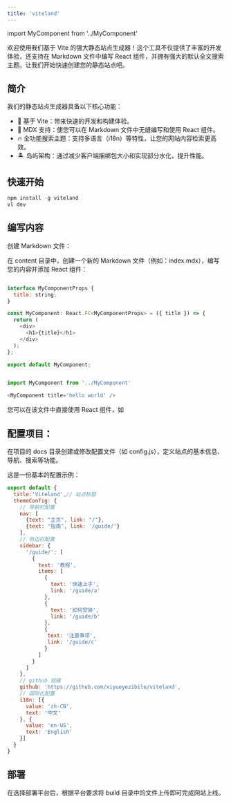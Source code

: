 ```yaml
---
title: 'viteland'
---
```

import MyComponent from '../MyComponent'

欢迎使用我们基于 Vite 的强大静态站点生成器！这个工具不仅提供了丰富的开发体验，还支持在 Markdown 文件中编写 React 组件，并拥有强大的默认全文搜索主题。让我们开始快速创建您的静态站点吧。

## 简介
我们的静态站点生成器具备以下核心功能：

- 🚀 基于 Vite：带来快速的开发和构建体验。
- 📝 MDX 支持：使您可以在 Markdown 文件中无缝编写和使用 React 组件。
- 🔥 全功能搜索主题：支持多语言（i18n）等特性，让您的网站内容检索更高效。
- 🏝️ 岛屿架构：通过减少客户端捆绑包大小和实现部分水化，提升性能。

## 快速开始

```js
npm install -g viteland
vl dev
```

## 编写内容
创建 Markdown 文件：

在 content 目录中，创建一个新的 Markdown 文件（例如：index.mdx），编写您的内容并添加 React 组件：

```js

interface MyComponentProps {
  title: string;
}

const MyComponent: React.FC<MyComponentProps> = ({ title }) => {
  return (
    <div>
      <h1>{title}</h1>
    </div>
  );
};

export default MyComponent;


import MyComponent from '../MyComponent'

<MyComponent title='hello world' />

```
您可以在该文件中直接使用 React 组件，如 <MyComponent title='hello world' />

## 配置项目：

在项目的 docs 目录创建或修改配置文件（如 config.js），定义站点的基本信息、导航、搜索等功能。

这是一份基本的配置示例：
```js
export default {
  title:'Viteland',// 站点标题
  themeConfig: {
    // 导航栏配置
    nav: [
      {text: "主页", link: "/"}, 
      {text: "指南", link: '/guide/'}
    ],
    // 侧边栏配置
    sidebar: {
      '/guide/': [
        {
          text: '教程',
          items: [
            {
              text: '快速上手',
              link: '/guide/a'
            },
            {
              text: '如何安装',
              link: '/guide/b'
            },
            {
             text: '注意事项',
             link: '/guide/c'
            }
          ]
        }
      ]
    },
    // github 链接
    github: 'https://github.com/xiyueyezibile/viteland',
    // 国际化配置
    i18n: [{
      value: 'zh-CN',
      text: '中文'
    }, {
      value: 'en-US',
      text: 'English'
    }]
  }
}
```

## 部署
在选择部署平台后，根据平台要求将 build 目录中的文件上传即可完成网站上线。



